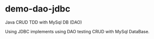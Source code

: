 # demo-dao-jdbc
Java CRUD TDD  with MySql DB (DAO)

Using JDBC implements using DAO testing CRUD with MySql DataBase.
